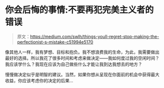# 你会后悔的事情:不要再犯完美主义者的错误

> 原文：<https://medium.com/swlh/things-youll-regret-stop-making-the-perfectionist-s-mistake-c51994e5170>

像其他人一样，我有梦想、目标和抱负。我不想浪费我的生命，为此，我需要做出最好的选择。所以我花了很多时间和考虑来做决定——我如何度过我的空闲时间？我应该学什么？我现在应该为自己做些什么才能让我到达我想去的地方？

慢慢做决定似乎是明智的建议。当然，如果你想从呈现在你面前的机会中获得最大收益，你应该考虑你的决定的后果…